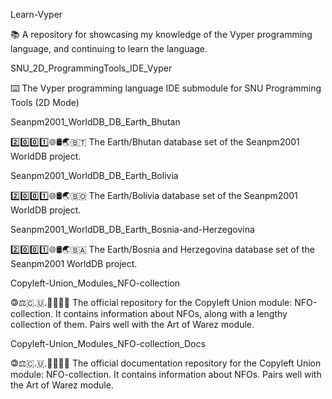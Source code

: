 
Learn-Vyper

📚️ A repository for showcasing my knowledge of the Vyper programming language, and continuing to learn the language. 

SNU_2D_ProgrammingTools_IDE_Vyper

⌨️ The Vyper programming language IDE submodule for SNU Programming Tools (2D Mode)

Seanpm2001_WorldDB_DB_Earth_Bhutan

2️⃣️0️⃣️0️⃣️1️⃣️🌐️🛢️🌏️🇧🇹️ The Earth/Bhutan database set of the Seanpm2001 WorldDB project.

Seanpm2001_WorldDB_DB_Earth_Bolivia

2️⃣️0️⃣️0️⃣️1️⃣️🌐️🛢️🌏️🇧🇴️ The Earth/Bolivia database set of the Seanpm2001 WorldDB project.

Seanpm2001_WorldDB_DB_Earth_Bosnia-and-Herzegovina

2️⃣️0️⃣️0️⃣️1️⃣️🌐️🛢️🌏️🇧🇦️ The Earth/Bosnia and Herzegovina database set of the Seanpm2001 WorldDB project.

Copyleft-Union_Modules_NFO-collection

 🄯⚖️🇨.🇺.🟰🏴‍☠️️💾️ The official repository for the Copyleft Union module: NFO-collection. It contains information about NFOs, along with a lengthy collection of them. Pairs well with the Art of Warez module.

Copyleft-Union_Modules_NFO-collection_Docs

 🄯⚖️🇨.🇺.🟰🏴‍☠️️📖️ The official documentation repository for the Copyleft Union module: NFO-collection. It contains information about NFOs. Pairs well with the Art of Warez module.
